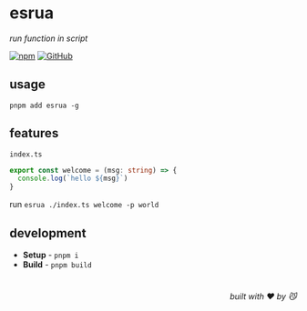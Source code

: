 # esrua
*run function in script*

[![npm](https://img.shields.io/npm/v/esrua)](https://github.com/JiangWeixian/esrua/tree/master) [![GitHub](https://img.shields.io/npm/l/esrua)](https://github.com/JiangWeixian/esrua/tree/master)


## usage

```console
pnpm add esrua -g
```

## features

`index.ts`

```ts
export const welcome = (msg: string) => {
  console.log(`hello ${msg}`)
}
```

run `esrua ./index.ts welcome -p world`

## development

- **Setup** - `pnpm i`
- **Build** - `pnpm build`

# 
<div align='right'>

*built with ❤️ by 😼*

</div>